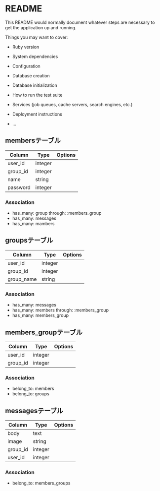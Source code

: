 # README

This README would normally document whatever steps are necessary to get the
application up and running.

Things you may want to cover:

* Ruby version

* System dependencies

* Configuration

* Database creation

* Database initialization

* How to run the test suite

* Services (job queues, cache servers, search engines, etc.)

* Deployment instructions

* ...
## membersテーブル

|Column|Type|Options|
|------|----|-------|
|user_id|integer|
|group_id|integer|
|name|string|
|password|integer|

### Association
- has_many: group through: :members_group
- has_many: messages
- has_many: mambers

## groupsテーブル
|Column|Type|Options|
|------|----|-------|
|user_id|integer|
|group_id|integer|
|group_name|string|

### Association
- has_many: messages
- has_many: members through: :members_group
- has_many: members_group

## members_groupテーブル
|Column|Type|Options|
|------|----|-------|
|user_id|integer|
|group_id|integer|

### Association 
- belong_to: members
- belong_to: groups

## messagesテーブル
|Column|Type|Options|
|------|----|-------|
|body|text|
|image|string|
|group_id|integer|
|user_id|integer|

### Association 
- belong_to: members_groups











